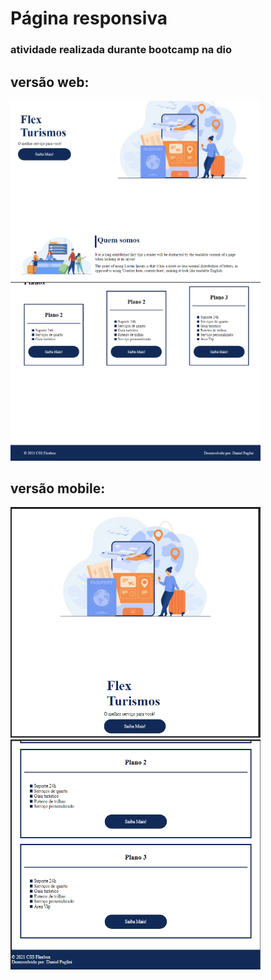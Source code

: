 # Página responsiva

### atividade realizada durante bootcamp na dio

## versão web:

<img src="./images/exemplo 1.png" width="400">
<img src="./images/exemplo 2.png" width="400">

## versão mobile:

<img src="./images/exemploMobi1.png" width="400">
<img src="./images/exemploMobi2.png" width="400">
